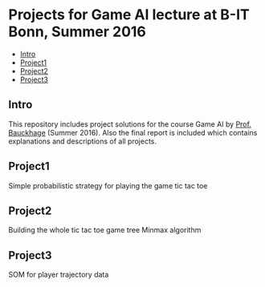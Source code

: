 Projects for Game AI lecture at B-IT Bonn, Summer 2016
===============================================

- [Intro](#intro)
- [Project1](#project1)
- [Project2](#project2)
- [Project3](#project3)

Intro
-----
This repository includes project solutions for the course Game AI by [Prof. Bauckhage](https://multimedia-pattern-recognition.info/team/prof-dr-christian-bauckhage/) (Summer 2016). Also the final report is included which contains explanations and descriptions of all projects.

Project1
-----
Simple probabilistic strategy for playing the game tic tac toe


Project2
-----
Building the whole tic tac toe game tree
Minmax algorithm


Project3
-----
SOM for player trajectory data
